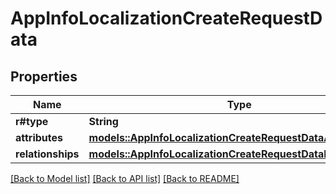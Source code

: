 # AppInfoLocalizationCreateRequestData

## Properties

Name | Type | Description | Notes
------------ | ------------- | ------------- | -------------
**r#type** | **String** |  | 
**attributes** | [**models::AppInfoLocalizationCreateRequestDataAttributes**](AppInfoLocalizationCreateRequest_data_attributes.md) |  | 
**relationships** | [**models::AppInfoLocalizationCreateRequestDataRelationships**](AppInfoLocalizationCreateRequest_data_relationships.md) |  | 

[[Back to Model list]](../README.md#documentation-for-models) [[Back to API list]](../README.md#documentation-for-api-endpoints) [[Back to README]](../README.md)



